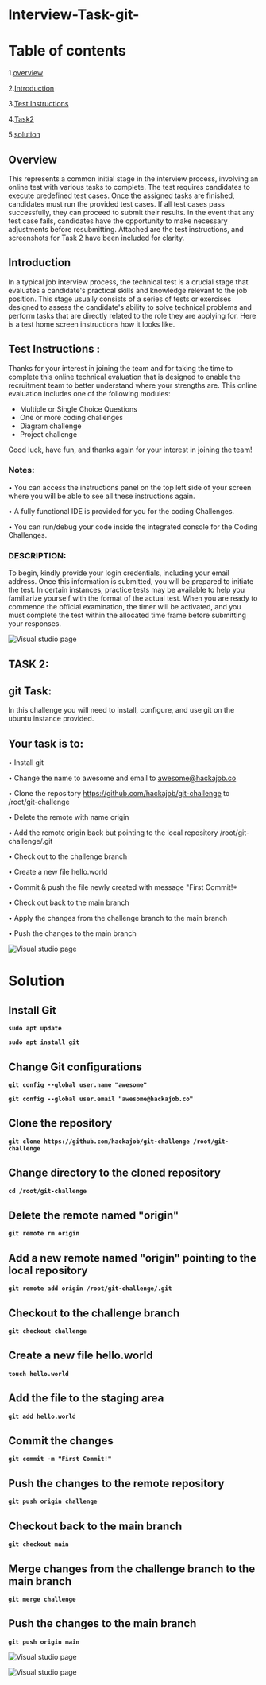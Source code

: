 # Interview-Task-git-

# Table of contents

1.[overview](#**<overview>)

2.[Introduction](#**<Introduction>**)

3.[Test Instructions](#**<Test-Instructions>**)

4.[Task2](#**<Task2>**)

5.[solution](#**<solution>**)

## **Overview**

This represents a common initial stage in the interview process, involving an online test with various tasks to complete. The test requires candidates to execute predefined test cases. Once the assigned tasks are finished, candidates must run the provided test cases. If all test cases pass successfully, they can proceed to submit their results. In the event that any test case fails, candidates have the opportunity to make necessary adjustments before resubmitting. Attached are the test instructions, and screenshots for Task 2 have been included for clarity.

## **Introduction**

In a typical job interview process, the technical test is a crucial stage that evaluates a candidate's practical skills and knowledge relevant to the job position. This stage usually consists of a series of tests or exercises designed to assess the candidate's ability to solve technical problems and perform tasks that are directly related to the role they are applying for. Here is a test home screen instructions how it looks like.

## Test Instructions : 

Thanks for your interest in joining the team and for taking the time to complete this online technical evaluation that is designed to enable the recruitment team to better understand where your strengths are.
This online evaluation includes one of the following modules:
* Multiple or Single Choice Questions
* One or more coding challenges
* Diagram challenge
* Project challenge

Good luck, have fun, and thanks again for your interest in joining the team!

### Notes:

• You can access the instructions panel on the top left side of your screen where you will be able to see all these instructions again.

• A fully functional IDE is provided for you for the coding Challenges.

• You can run/debug your code inside the integrated console for the Coding Challenges.

### DESCRIPTION: 

To begin, kindly provide your login credentials, including your email address. Once this information is submitted, you will be prepared to initiate the test. In certain instances, practice tests may be available to help you familiarize yourself with the format of the actual test. When you are ready to commence the official examination, the timer will be activated, and you must complete the test within the allocated time frame before submitting your responses.

![Visual studio page](./images/Testhome1.png)

## TASK 2:

## git Task:

In this challenge you will need to install, configure, and use git on the ubuntu instance provided.

## Your task is to:

• Install git

• Change the name to awesome and email to awesome@hackajob.co

• Clone the repository https://github.com/hackajob/git-challenge
to /root/git-challenge

• Delete the remote with name origin

• Add the remote origin back but pointing to the local repository /root/git-challenge/.git

• Check out to the challenge branch

• Create a new file hello.world

• Commit & push the file newly created with message "First
Commit!*

• Check out back to the main branch

• Apply the changes from the challenge branch to the main branch

• Push the changes to the main branch

![Visual studio page](../git-task/images/git-task1.png)

# **Solution**

## Install Git

**```sudo apt update```**

**```sudo apt install git```**

## Change Git configurations

**```git config --global user.name "awesome"```**

**```git config --global user.email "awesome@hackajob.co"```**

## Clone the repository

**```git clone https://github.com/hackajob/git-challenge /root/git-challenge```**

## Change directory to the cloned repository

**```cd /root/git-challenge```**

## Delete the remote named "origin"

**```git remote rm origin```**

## Add a new remote named "origin" pointing to the local repository

**```git remote add origin /root/git-challenge/.git```**

## Checkout to the challenge branch

**```git checkout challenge```**

## Create a new file hello.world

**```touch hello.world```**

## Add the file to the staging area

**```git add hello.world```**

## Commit the changes

**```git commit -m "First Commit!"```**

## Push the changes to the remote repository

**```git push origin challenge```**

## Checkout back to the main branch

**```git checkout main```**

## Merge changes from the challenge branch to the main branch

**```git merge challenge```**

## Push the changes to the main branch

**```git push origin main```**

![Visual studio page](../git-task/images/git-task2.png)

![Visual studio page](../git-task/images/Task3.png)